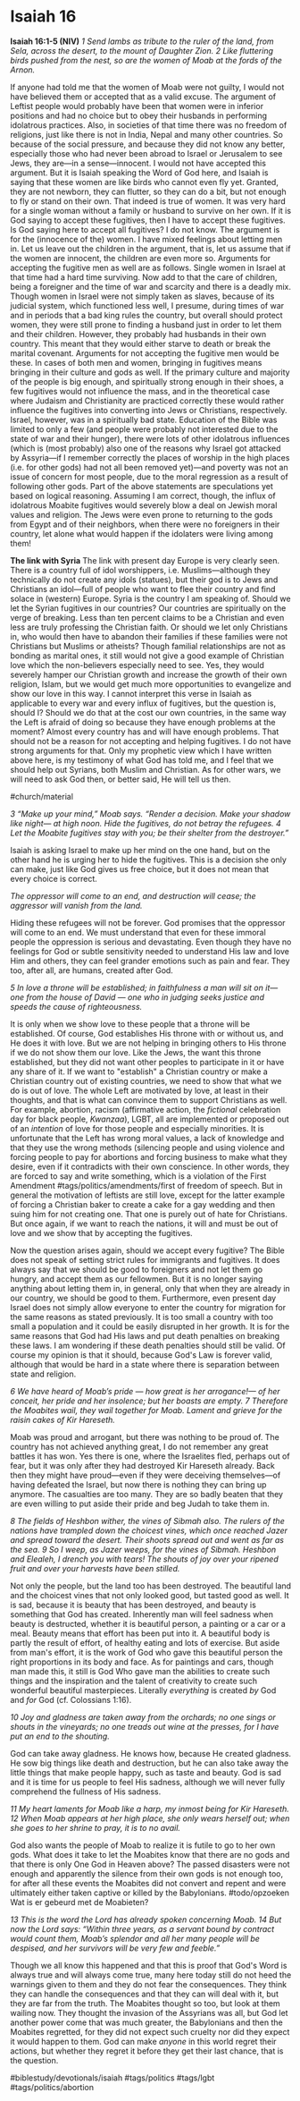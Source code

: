 # Isaiah 16
**Isaiah 16:1-5 (NIV)**
*1 Send lambs as tribute*
*to the ruler of the land,*
*from Sela, across the desert,*
*to the mount of Daughter Zion.*
*2 Like fluttering birds*
*pushed from the nest,*
*so are the women of Moab*
*at the fords of the Arnon.*

If anyone had told me that the women of Moab were not guilty, I would not have believed them or accepted that as a valid excuse. The argument of Leftist people would probably have been that women were in inferior positions and had no choice but to obey their husbands in performing idolatrous practices. Also, in societies of that time there was no freedom of religions, just like there is not in India, Nepal and many other countries. So because of the social pressure, and because they did not know any better, especially those who had never been abroad to Israel or Jerusalem to see Jews, they are—in a sense—innocent. 
I would not have accepted this argument. But it is Isaiah speaking the Word of God here, and Isaiah is saying that these women are like birds who cannot even fly yet. Granted, they are not newborn, they can flutter, so they can do a bit, but not enough to fly or stand on their own. That indeed is true of women. It was very hard for a single woman without a family or husband to survive on her own. 
If it is God saying to accept these fugitives, then I have to accept these fugitives. Is God saying here to accept all fugitives? I do not know. The argument is for the (innocence of the) women. 
I have mixed feelings about letting men in. Let us leave out the children in the argument, that is, let us assume that if the women are innocent, the children are even more so. Arguments for accepting the fugitive men as well are as follows. 
Single women in Israel at that time had a hard time surviving. Now add to that the care of children, being a foreigner and the time of war and scarcity and there is a deadly mix. Though women in Israel were not simply taken as slaves, because of its judicial system, which functioned less well, I presume, during times of war and in periods that a bad king rules the country, but overall should protect women, they were still prone to finding a husband just in order to let them and their children. However, they probably had husbands in their own country. This meant that they would either starve to death or break the marital covenant. 
Arguments for not accepting the fugitive men would be these. In cases of both men and women, bringing in fugitives means bringing in their culture and gods as well. If the primary culture and majority of the people is big enough, and spiritually strong enough in their shoes, a few fugitives would not influence the mass, and in the theoretical case where Judaism and Christianity are practiced correctly these would rather influence the fugitives into converting into Jews or Christians, respectively. 
Israel, however, was in a spiritually bad state. Education of the Bible was limited to only a few (and people were probably not interested due to the state of war and their hunger), there were lots of other idolatrous influences (which is (most probably) also one of the reasons why Israel got attacked by Assyria—if I remember correctly the places of worship in the high places (i.e. for other gods) had not all been removed yet)—and poverty was not an issue of concern for most people, due to the moral regression as a result of following other gods. 
Part of the above statements are speculations yet based on logical reasoning. Assuming I am correct, though, the influx of idolatrous Moabite fugitives would severely blow a deal on Jewish moral values and religion. The Jews were even prone to returning to the gods from Egypt and of their neighbors, when there were no foreigners in their country, let alone what would happen if the idolaters were living among them!

**The link with Syria**
The link with present day Europe is very clearly seen. There is a country full of idol worshippers, i.e. Muslims—although they technically do not create any idols (statues), but their god is to Jews and Christians an idol—full of people who want to flee their country and find solace in (western) Europe. Syria is the country I am speaking of.
Should we let the Syrian fugitives in our countries? Our countries are spiritually on the verge of breaking. Less than ten percent claims to be a Christian and even less are truly professing the Christian faith. 
Or should we let only Christians in, who would then have to abandon their families if these families were not Christians but Muslims or atheists? Though familial relationships are not as bonding as marital ones, it still would not give a good example of Christian love which the non-believers especially need to see. Yes, they would severely hamper our Christian growth and increase the growth of their own religion, Islam, but we would get much more opportunities to evangelize and show our love in this way. 
I cannot interpret this verse in Isaiah as applicable to every war and every influx of fugitives, but the question is, should I? 
Should we do that at the cost our own countries, in the same way the Left is afraid of doing so because they have enough problems at the moment? 
Almost every country has and will have enough problems. That should not be a reason for not accepting and helping fugitives. 
I do not have strong arguments for that. Only my prophetic view which I have written above here, is my testimony of what God has told me, and I feel that we should help out Syrians, both Muslim and Christian. As for other wars, we will need to ask God then, or better said, He will tell us then.  

#church/material

*3 “Make up your mind,” Moab says.*
*“Render a decision.*
*Make your shadow like night—*
*at high noon.*
*Hide the fugitives,*
*do not betray the refugees.*
*4 Let the Moabite fugitives stay with you;*
*be their shelter from the destroyer.”*

Isaiah is asking Israel to make up her mind on the one hand, but on the other hand he is urging her to hide the fugitives. This is a decision she only can make, just like God gives us free choice, but it does not mean that every choice is correct. 

*The oppressor will come to an end,*
*and destruction will cease;*
*the aggressor will vanish from the land.*

Hiding these refugees will not be forever. God promises that the oppressor will come to an end. We must understand that even for these immoral people the oppression is serious and devastating. 
Even though they have no feelings for God or subtle sensitivity needed to understand His law and love Him and others, they can feel grander emotions such as pain and fear. They too, after all, are humans, created after God. 

*5 In love a throne will be established;*
*in faithfulness a man will sit on it—*
*one from the house of David —*
*one who in judging seeks justice*
*and speeds the cause of righteousness.*

It is only when we show love to these people that a throne will be established. Of course, God establishes His throne with or without us, and He does it with love. But we are not helping in bringing others to His throne if we do not show them our love. 
Like the Jews, the want this throne established, but they did not want other peoples to participate in it or have any share of it. 
If we want to "establish" a Christian country or make a Christian country out of existing countries, we need to show that what we do is out of love. The whole Left are motivated by love, at least in their thoughts, and that is what can convince them to support Christians as well. 
For example, abortion, racism (affirmative action, the *fictional* celebration day for black people, *Kwanzaa*), LGBT, all are implemented or proposed out of an *intention* of love for those people and especially minorities. It is unfortunate that the Left has wrong moral values, a lack of knowledge and that they use the wrong methods (silencing people and using violence and forcing people to pay for abortions and forcing business to make what they desire, even if it contradicts with their own conscience. In other words, they are forced to say and write something, which is a violation of the First Amendment #tags/politics/amendments/first of freedom of speech. 
But in general the motivation of leftists are still love, except for the latter example of forcing a Christian baker to create a cake for a gay wedding and then suing him for not creating one. That one is purely out of hate for Christians. 
But once again, if we want to reach the nations, it will and must be out of love and we show that by accepting the fugitives. 

Now the question arises again, should we accept every fugitive? The Bible does not speak of setting strict rules for immigrants and fugitives. It does always say that we should be good to foreigners and not let them go hungry, and accept them as our fellowmen. 
But it is no longer saying anything about letting them in, in general, only that when they are already in our country, we should be good to them. 
Furthermore, even present day Israel does not simply allow everyone to enter the country for migration for the same reasons as stated previously. It is too small a country with too small a population and it could be easily disrupted in her growth. 
It is for the same reasons that God had His laws and put death penalties on breaking these laws. 
I am wondering if these death penalties should still be valid. Of course my opinion is that it should, because God's Law is forever valid, although that would be hard in a state where there is separation between state and religion. 

*6 We have heard of Moab’s pride —*
*how great is her arrogance!—*
*of her conceit, her pride and her insolence;*
*but her boasts are empty.*
*7 Therefore the Moabites wail,*
*they wail together for Moab.*
*Lament and grieve*
*for the raisin cakes of Kir Hareseth.*

Moab was proud and arrogant, but there was nothing to be proud of. The country has not achieved anything great, I do not remember any great battles it has won. Yes there is one, where the Israelites fled, perhaps out of fear, but it was only after they had destroyed Kir Hareseth already.
Back then they might have proud—even if they were deceiving themselves—of having defeated the Israel, but now there is nothing they can bring up anymore. The casualties are too many. They are so badly beaten that they are even willing to put aside their pride and beg Judah to take them in.

*8 The fields of Heshbon wither,*
*the vines of Sibmah also.*
*The rulers of the nations*
*have trampled down the choicest vines,*
*which once reached Jazer*
*and spread toward the desert.*
*Their shoots spread out*
*and went as far as the sea.*
*9 So I weep, as Jazer weeps,*
*for the vines of Sibmah.*
*Heshbon and Elealeh,*
*I drench you with tears!*
*The shouts of joy over your ripened fruit*
*and over your harvests have been stilled.*

Not only the people, but the land too has been destroyed. The beautiful land and the choicest vines that not only looked good, but tasted good as well. It is sad, because it is beauty that has been destroyed, and beauty is something that God has created. 
Inherently man will feel sadness when beauty is destructed, whether it is beautiful person, a painting or a car or a meal. Beauty means that effort has been put into it. A beautiful body is partly the result of effort, of healthy eating and lots of exercise. But aside from man's effort, it is the work of God who gave this beautiful person the right proportions in its body and face. 
As for paintings and cars, though man made this, it still is God Who gave man the abilities to create such things and the inspiration and the talent of creativity to create such wonderful beautiful masterpieces.
Literally *everything* is created *by* God and *for* God (cf. Colossians 1:16).

*10 Joy and gladness are taken away from the orchards;*
*no one sings or shouts in the vineyards;*
*no one treads out wine at the presses,*
*for I have put an end to the shouting.*

God can take away gladness. He knows how, because He created gladness. He sow big things like death and destruction, but he can also take away the little things that make people happy, such as taste and beauty. 
God is sad and it is time for us people to feel His sadness, although we will never fully comprehend the fullness of His sadness. 

*11 My heart laments for Moab like a harp,*
*my inmost being for Kir Hareseth.*
*12 When Moab appears at her high place,*
*she only wears herself out;*
*when she goes to her shrine to pray,*
*it is to no avail.*

God also wants the people of Moab to realize it is futile to go to her own gods. What does it take to let the Moabites know that there are no gods and that there is only One God in Heaven above? The passed disasters were not enough and apparently the silence from their own gods is not enough too, for after all these events the Moabites did not convert and repent and were ultimately either taken captive or killed by the Babylonians.
#todo/opzoeken  Wat is er gebeurd met de Moabieten?

*13 This is the word the Lord has already spoken concerning Moab. 14 But now the Lord says: “Within three years, as a servant bound by contract would count them, Moab’s splendor and all her many people will be despised, and her survivors will be very few and feeble.”*

Though we all know this happened and that this is proof that God's Word is always true and will always come true, many here today still do not heed the warnings given to them and they do not fear the consequences. They think they can handle the consequences and that they can will deal with it, but they are far from the truth. The Moabites thought so too, but look at them wailing now. They thought the invasion of the Assyrians was all, but God let another power come that was much greater, the Babylonians and then the Moabites regretted, for they did not expect such cruelty nor did they expect it would happen to them. 
God can make *anyone* in this world regret their actions, but whether they regret it before they get their last chance, that is the question. 

#biblestudy/devotionals/isaiah #tags/politics #tags/lgbt #tags/politics/abortion
